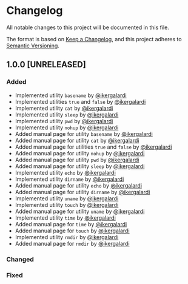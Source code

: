 # Changelog

All notable changes to this project will be documented in this file.

The format is based on [Keep a Changelog](https://keepachangelog.com/en/1.0.0/), and this project adheres to [Semantic Versioning](https://semver.org/spec/v2.0.0.html).

## 1.0.0 [UNRELEASED]
### Added
* Implemented utility `basename` by [@ikergalardi](https://github.com/IkerGalardi/)
* Implemented utilities `true` and `false` by [@ikergalardi](https://github.com/IkerGalardi/)
* Implemented utility `cat` by [@ikergalardi](https://github.com/IkerGalardi/)
* Implemented utility `sleep` by [@ikergalardi](https://github.com/IkerGalardi/)
* Implemented utility `pwd` by [@ikergalardi](https://github.com/IkerGalardi/)
* Implemented utility `nohup` by [@ikergalardi](https://github.com/IkerGalardi/)
* Added manual page for utility `basename` by [@ikergalardi](https://github.com/IkerGalardi/)
* Added manual page for utility `cat` by [@ikergalardi](https://github.com/IkerGalardi/)
* Added manual page for utilities `true` and `false` by [@ikergalardi](https://github.com/IkerGalardi/)
* Added manual page for utility `nohup` by [@ikergalardi](https://github.com/IkerGalardi/)
* Added manual page for utility `pwd` by [@ikergalardi](https://github.com/IkerGalardi/)
* Added manual page for utility `sleep` by [@ikergalardi](https://github.com/IkerGalardi/)
* Implemented utility `echo` by [@ikergalardi](https://github.com/IkerGalardi/)
* Implemented utility `dirname` by [@ikergalardi](https://github.com/IkerGalardi/)
* Added manual page for utility `echo` by [@ikergalardi](https://github.com/IkerGalardi/)
* Added manual page for utility `dirname` by [@ikergalardi](https://github.com/IkerGalardi/)
* Implemented utility `uname` by [@ikergalardi](https://github.com/IkerGalardi/)
* Implemented utility `touch` by [@ikergalardi](https://github.com/IkerGalardi/)
* Added manual page for utility `uname` by [@ikergalardi](https://github.com/IkerGalardi/)
* Implemented utility `time` by [@ikergalardi](https://github.com/IkerGalardi/)
* Added manual page for `time` by [@ikergalardi](https://github.com/IkerGalardi/)
* Added manual page for `touch` by [@ikergalardi](https://github.com/IkerGalardi/)
* Implemented utility `rmdir` by [@ikergalardi](https://github.com/IkerGalardi/)
* Added manual page for `rmdir` by [@ikergalardi](https://github.com/IkerGalardi/)

### Changed
### Fixed
